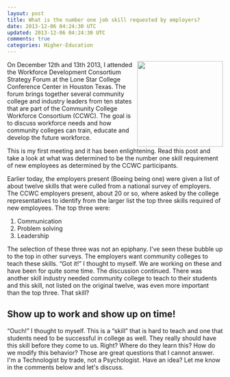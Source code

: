 ```yaml
---           
layout: post
title: What is the number one job skill requested by employers?
date: 2013-12-06 04:24:30 UTC
updated: 2013-12-06 04:24:30 UTC
comments: true
categories: Higher-Education
---
```


<img src="https://lh4.googleusercontent.com/-oo72t0hV8oA/UqFOAadtXfI/AAAAAAABNVY/1oQuEMPCHac/%25255BUNSET%25255D.jpg" width="200" align="right" />On December 12th and 13th 2013, I attended the Workforce Development Consortium Strategy Forum at the Lone Star College Conference Center in Houston Texas. The forum brings together several community college and industry leaders from ten states that are part of the Community College Workforce Consortium (CCWC). The goal is to discuss workforce needs and how community colleges can train, educate and develop the future workforce.

This is my first meeting and it has been enlightening. Read this post and take a look at what was determined to be the number one skill requirement of new employees as determined by the CCWC participants.

Earlier today, the employers present (Boeing being one) were given a list of about twelve skills that were culled from a national survey of employers. The CCWC employers present, about 20 or so, where asked by the college representatives to identify from the larger list the top three skills required of new employees. The top three were:

1. Communication
2. Problem solving
3. Leadership

The selection of these three was not an epiphany. I've seen these bubble up to the top in other surveys. The employers want community colleges to teach these skills. “Got it!” I thought to myself. We are working on these and have been for quite some time. The discussion continued. There was another skill industry needed community college to teach to their students and this skill, not listed on the original twelve, was even more important than the top three. That skill?

## Show up to work and show up on time!

“Ouch!” I thought to myself. This is a “skill” that is hard to teach and one that students need to be successful in college as well. They really should have this skill before they come to us. Right? Where do they learn this? How do we modify this behavior? Those are great questions that I cannot answer. I'm a Technologist by trade, not a Psychologist. Have an idea? Let me know in the comments below and let's discuss.